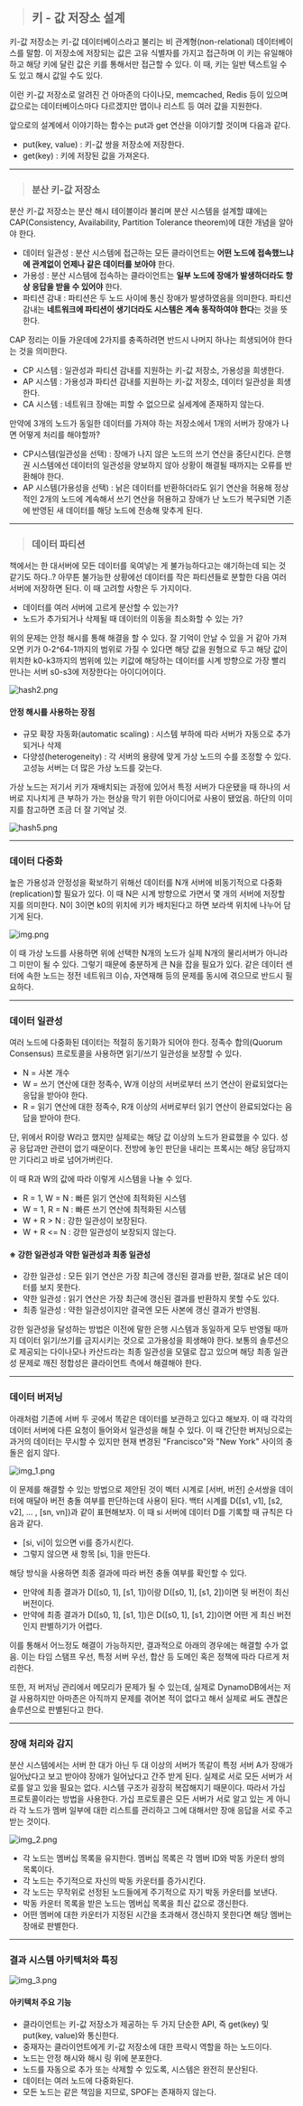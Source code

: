 > ## 키 - 값 저장소 설계

키-값 저장소는 키-값 데이터베이스라고 불리는 비 관계형(non-relational) 데이터베이스를 말함. 
이 저장소에 저장되는 값은 고유 식별자를 가지고 접근하며 이 키는 유일해야 하고 해당 키에 달린 값은 키를 통해서만 접근할 수 있다.
이 때, 키는 일반 텍스트일 수도 있고 해시 값일 수도 있다.

이런 키-값 저장소로 알려진 건 아마존의 다이나모, memcached, Redis 등이 있으며 값으로는 데이터베이스마다 다르겠지만
맵이나 리스트 등 여러 값을 지원한다.

앞으로의 설계에서 이야기하는 함수는 put과 get 연산을 이야기할 것이며 다음과 같다.

- put(key, value) : 키-값 쌍을 저장소에 저장한다.
- get(key) : 키에 저장된 값을 가져온다.

---

> ### 분산 키-값 저장소

분산 키-값 저장소는 분산 해시 테이블이라 불리며 분산 시스템을 설계할 떄에는 CAP(Consistency, Availability, Partition Tolerance theorem)에 대한 개념을 알아야 한다.

- 데이터 일관성 : 분산 시스템에 접근하는 모든 클라이언트는 **어떤 노드에 접속했느냐에 관계없이 언제나 같은 데이터를 보아야** 한다.
- 가용성 : 분산 시스템에 접속하는 클라이언트는 **일부 노드에 장애가 발생하더라도 항상 응답을 받을 수 있어야** 한다.
- 파티션 감내 : 파티션은 두 노드 사이에 통신 장애가 발생하였음을 의미한다. 파티션 감내는 **네트워크에 파티션이 생기더라도 시스템은 계속 동작하여야 한다**는 것을 뜻한다.

CAP 정리는 이들 가운데에 2가지를 충족하려면 반드시 나머지 하나는 희생되어야 한다는 것을 의미한다. 

- CP 시스템 : 일관성과 파티션 감내를 지원하는 키-값 저장소, 가용성을 희생한다.
- AP 시스템 : 가용성과 파티션 감내를 지원하는 키-값 저장소, 데이터 일관성을 희생한다.
- CA 시스템 : 네트워크 장애는 피할 수 없으므로 실세계에 존재하지 않는다.

만약에 3개의 노드가 동일한 데이터를 가져야 하는 저장소에서 1개의 서버가 장애가 나면 어떻게 처리를 해야할까?

- CP시스템(일관성을 선택) : 장애가 나지 않은 노드의 쓰기 연산을 중단시킨다. 은행권 시스템에선 데이터의 일관성을 양보하지 않아
상황이 해결될 때까지는 오류를 반환해야 한다.
- AP 시스템(가용성을 선택) : 낡은 데이터를 반환하더라도 읽기 연산을 허용해 정상적인 2개의 노드에 계속해서 쓰기 연산을 허용하고 장애가 난 노드가 복구되면 기존에 반영된 새 데이터를 해당 노드에 전송해 맞추게 된다.

---

> ### 데이터 파티션

책에서는 한 대서버에 모든 데이터를 욱여넣는 게 불가능하다고는 얘기하는데 되는 것 같기도 하다..?
아무튼 불가능한 상황에선 데이터를 작은 파티션들로 분할한 다음 여러 서버에 저장하면 된다. 이 때 고려할 사항은 두 가지이다.

- 데이터를 여러 서버에 고르게 분산할 수 있는가?
- 노드가 추가되거나 삭제될 때 데이터의 이동을 최소화할 수 있는 가?

위의 문제는 안정 해시를 통해 해결을 할 수 있다. 잘 기억이 안날 수 있을 거 같아 가져오면 키가 0-2^64-1까지의 범위로 가질 수 있다면 해당 값을 원형으로 두고
해당 값이 위치한 k0-k3까지의 범위에 있는 키값에 해당하는 데이터를 시계 방향으로 가장 빨리 만나는 서버 s0-s3에 저장한다는 아이디어이다.

![hash2.png](..%2Fchapter-05%2Fimg%2Fhash2.png)

#### 안정 해시를 사용하는 장점
- 규모 확장 자동화(automatic scaling) : 시스템 부하에 따라 서버가 자동으로 추가되거나 삭제
- 다양성(heterogeneity) : 각 서버의 용량에 맞게 가상 노드의 수를 조정할 수 있다. 고성능 서버는 더 많은 가상 노드를 갖는다.

가상 노드는 저기서 키가 재배치되는 과정에 있어서 특정 서버가 다운됐을 때 하나의 서버로 지나치게 큰 부하가 가는 현상을 막기 위한 아이디어로 사용이 됐었음.
하단의 이미지를 참고하면 조금 더 잘 기억날 것.

![hash5.png](..%2Fchapter-05%2Fimg%2Fhash5.png)

---

### 데이터 다중화

높은 가용성과 안정성을 확보하기 위해선 데이터를 N개 서버에 비동기적으로 다중화(replication)할 필요가 있다. 이 때 N은 시계 방향으로 가면서 몇 개의 서버에 저장할 지를 의미한다.
N이 3이면 k0의 위치에 키가 배치된다고 하면 보라색 위치에 나누어 담기게 된다.

![img.png](img/img.png)

이 때 가상 노드를 사용하면 위에 선택한 N개의 노드가 실제 N개의 물리서버가 아니라 그 미만이 될 수 있다. 그렇기 때문에 충분하게 큰 N을 잡을 필요가 있다.
같은 데이터 센터에 속한 노드는 정전 네트워크 이슈, 자연재해 등의 문제를 동시에 겪으므로 반드시 필요하다.

---

### 데이터 일관성 

여러 노드에 다중화된 데이터는 적절히 동기화가 되어야 한다. 정족수 합의(Quorum Consensus) 프로토콜을 사용하면 읽기/쓰기 일관성을 보장할 수 있다.

- N = 사본 개수
- W = 쓰기 연산에 대한 정족수, W개 이상의 서버로부터 쓰기 연산이 완료되었다는 응답을 받아야 한다.
- R = 읽기 연산에 대한 정족수, R개 이상의 서버로부터 읽기 연산이 완료되었다는 음답을 받아야 한다.

단, 위에서 R이랑 W라고 했지만 실제로는 해당 값 이상의 노드가 완료했을 수 있다. 성공 응답과만 관련이 없기 때문이다. 
전방에 놓인 판단을 내리는 프록시는 해당 응답까지만 기다리고 바로 넘어가버린다.

이 때 R과 W의 값에 따라 이렇게 시스템을 나눌 수 있다.

- R = 1, W = N : 빠른 읽기 연산에 최적화된 시스템
- W = 1, R = N : 빠른 쓰기 연산에 최적화된 시스템
- W + R > N : 강한 일관성이 보장된다.
- W + R <= N : 강한 일관성이 보장되지 않는다.

#### ※ 강한 일관성과 약한 일관성과 최종 일관성

- 강한 일관성 : 모든 읽기 연산은 가장 최근에 갱신된 결과를 반환, 절대로 낡은 데이터를 보지 못한다.
- 약한 일관성 : 읽기 연산은 가장 최근에 갱신된 결과를 반환하지 못할 수도 있다.
- 최종 일관성 : 약한 일관성이지만 결국엔 모든 사본에 갱신 결과가 반영됨.

강한 일관성을 달성하는 방법은 이전에 말한 은행 시스템과 동일하게 모두 반영될 때까지 데이터 읽기/쓰기를 금지시키는 것으로 고가용성을 희생해야 한다.
보통의 솔루션으로 제공되는 다이나모나 카산드라는 최종 일관성을 모델로 잡고 있으며 해당 최종 일관성 문제로 깨진 정합성은 클라이언트 측에서 해결해야 한다.

---

### 데이터 버저닝

아래처럼 기존에 서버 두 곳에서 똑같은 데이터를 보관하고 있다고 해보자. 이 때 각각의 데이터 서버에 다른 요청이 들어와서 일관성을 해칠 수 있다.
이 때 간단한 버저닝으로는 과거의 데이터는 무시할 수 있지만 현재 변경된 "Francisco"와 "New York" 사이의 충돌은 쉽지 않다.

![img_1.png](img/img_1.png)

이 문제를 해결할 수 있는 방법으로 제안된 것이 벡터 시계로 [서버, 버전] 순서쌍을 데이터에 매달아 버전 충돌 여부를 판단하는데 사용이 된다.
백터 시계를 D([s1, v1], [s2, v2], ... , [sn, vn])과 같이 표현해보자. 이 때 si 서버에 데이터 D를 기록할 때 규칙은 다음과 같다.

- [si, vi]이 있으면 vi를 증가시킨다.
- 그렇지 않으면 새 항목 [si, 1]을 만든다.

해당 방식을 사용하면 최종 결과에 따라 버전 충돌 여부를 확인할 수 있다.

- 만약에 최종 결과가 D([s0, 1], [s1, 1])이랑 D([s0, 1], [s1, 2])이면 뒷 버전이 최신 버전이다.
- 만약에 최종 결과가 D([s0, 1], [s1, 1])은 D([s0, 1], [s1, 2])이면 어떤 게 최신 버전인지 판별하기가 어렵다.

이를 통해서 어느정도 해결이 가능하지만, 결과적으로 아래의 경우에는 해결할 수가 없음. 이는 타임 스탬프 우선, 특정 서버 우선, 합산 등
도메인 혹은 정책에 따라 다르게 처리한다.

또한, 저 버저닝 관리에서 메모리가 문제가 될 수 있는데, 실제로 DynamoDB에서는 저걸 사용하지만 아마존은 아직까지 문제를 겪어본 적이 없다고 해서 실제로 써도 괜찮은 솔루션으로 판별된다고 한다.

---

### 장애 처리와 감지

분산 시스템에서는 서버 한 대가 아닌 두 대 이상의 서버가 똑같이 특정 서버 A가 장애가 일어났다고 보고 받아야 장애가 일어났다고 간주 받게 된다.
실제로 서로 모든 서버가 서로를 알고 있을 필요는 없다. 시스템 구조가 굉장히 복잡해지기 때문이다. 따라서 가십 프로토콜이라는 방법을 사용한다.
가십 프로토콜은 모든 서버가 서로 알고 있는 게 아니라 각 노드가 멤버 일부에 대한 리스트를 관리하고 그에 대해서만 장애 응답을 서로 주고 받는 것이다.

![img_2.png](img/img_2.png)

- 각 노드는 멤버십 목록을 유지한다. 멤버십 목록은 각 멤버 ID와 박동 카운터 쌍의 목록이다.
- 각 노드는 주기적으로 자신의 박동 카운터를 증가시킨다.
- 각 노드는 무작위로 선정된 노드들에게 주기적으로 자기 박동 카운터를 보낸다.
- 박동 카운터 목록을 받은 노드는 멤버십 목록을 최신 값으로 갱신한다.
- 어떤 멤버에 대한 카운터가 지정된 시간을 초과해서 갱신하지 못한다면 해당 멤버는 장애로 판별한다.

---

### 결과 시스템 아키텍처와 특징

![img_3.png](img/img_3.png)

#### 아키텍처 주요 기능
- 클라이언트는 키-값 저장소가 제공하는 두 가지 단순한 API, 즉 get(key) 및 put(key, value)와 통신한다.
- 중재자는 클라이언트에게 키-값 저장소에 대한 프락시 역할을 하는 노드이다.
- 노드는 안정 해시와 해시 링 위에 분포한다.
- 노드를 자동으로 추가 또는 삭제할 수 있도록, 시스템은 완전히 분산된다.
- 데이터는 여러 노드에 다중화된다.
- 모든 노드는 같은 책임을 지므로, SPOF는 존재하지 않는다.

